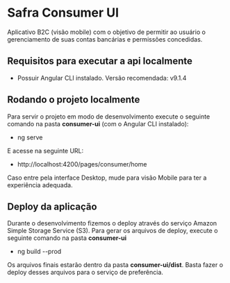 # Safra Consumer UI

Aplicativo B2C (visão mobile) com o objetivo de permitir ao usuário o gerenciamento de suas contas bancárias e permissões concedidas.

## Requisitos para executar a api localmente
- Possuir Angular CLI instalado. Versão recomendada: v9.1.4

## Rodando o projeto localmente
Para servir o projeto em modo de desenvolvimento execute o seguinte comando na pasta **consumer-ui** (com o Angular CLI instalado):

* ng serve

E acesse na seguinte URL:

* http://localhost:4200/pages/consumer/home

Caso entre pela interface Desktop, mude para visão Mobile para ter a experiência adequada.

## Deploy da aplicação

Durante o desenvolvimento fizemos o deploy através do serviço Amazon Simple Storage Service (S3).
Para gerar os arquivos de deploy, execute o seguinte comando na pasta **consumer-ui**

* ng build --prod

Os arquivos finais estarão dentro da pasta **consumer-ui/dist**. Basta fazer o deploy desses arquivos para o serviço de preferência.
